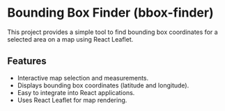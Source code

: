 # Bounding Box Finder (bbox-finder)

This project provides a simple tool to find bounding box coordinates for a selected area on a map using React Leaflet.

## Features

* Interactive map selection and measurements.
* Displays bounding box coordinates (latitude and longitude).
* Easy to integrate into React applications.
* Uses React Leaflet for map rendering.
